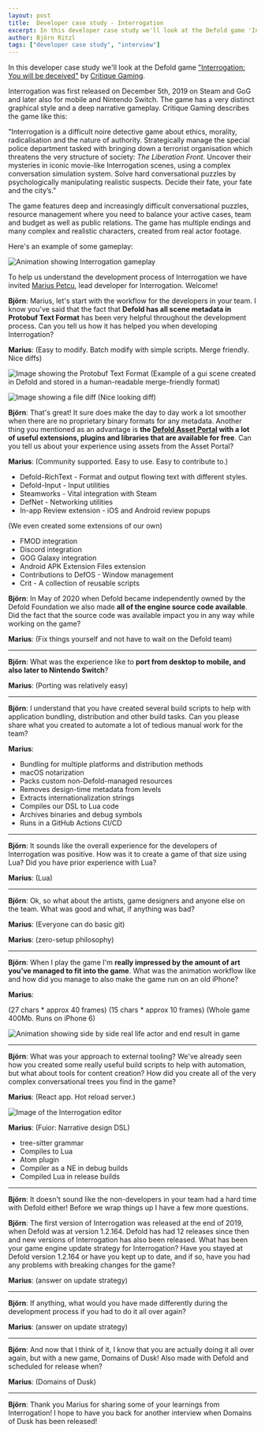 ```yaml
---
layout: post
title:  Developer case study - Interrogation
excerpt: In this developer case study we'll look at the Defold game 'Interrogation - You will be deceived.' by Critique Gaming.
author: Björn Ritzl
tags: ["developer case study", "interview"]
---
```


In this developer case study we'll look at the Defold game ["Interrogation: You will be deceived"](https://interrogation-game.com/) by [Critique Gaming](https://critique-gaming.com/).

Interrogation was first released on December 5th, 2019 on Steam and GoG and later also for mobile and Nintendo Switch. The game has a very distinct graphical style and a deep narrative gameplay. Critique Gaming describes the game like this:

"Interrogation is a difficult noire detective game about ethics, morality, radicalisation and the nature of authority. Strategically manage the special police department tasked with bringing down a terrorist organisation which threatens the very structure of society: *The Liberation Front*. Uncover their mysteries in iconic movie-like Interrogation scenes, using a complex conversation simulation system. Solve hard conversational puzzles by psychologically manipulating realistic suspects. Decide their fate, your fate and the city’s."

The game features deep and increasingly difficult conversational puzzles, resource management where you need to balance your active cases, team and budget as well as public relations. The game has multiple endings and many complex and realistic characters, created from real actor footage.

Here's an example of some gameplay:

![Animation showing Interrogation gameplay](/images/posts/developer-case-study-interrogation/1_question_asking.gif)

To help us understand the development process of Interrogation we have invited [Marius Petcu](https://defold.com/2020/09/02/Creator-spotlight-Marius/), lead developer for Interrogation. Welcome!

**Björn**: Marius, let's start with the workflow for the developers in your team. I know you've said that the fact that **Defold has all scene metadata in Protobuf Text Format** has been very helpful throughout the development process. Can you tell us how it has helped you when developing Interrogation?

**Marius**: (Easy to modify. Batch modify with simple scripts. Merge friendly. Nice diffs)

![Image showing the Protobuf Text Format](/images/posts/developer-case-study-interrogation/protobuf.png)
(Example of a gui scene created in Defold and stored in a human-readable merge-friendly format)

![Image showing a file diff](/images/posts/developer-case-study-interrogation/diff.png)
(Nice looking diff)


**Björn**: That's great! It sure does make the day to day work a lot smoother when there are no proprietary binary formats for any metadata. Another thing you mentioned as an advantage is **the [Defold Asset Portal](/assets) with a lot of useful extensions, plugins and libraries that are available for free**. Can you tell us about your experience using assets from the Asset Portal?

**Marius**: (Community supported. Easy to use. Easy to contribute to.)

* Defold-RichText - Format and output flowing text with different styles.
* Defold-Input - Input utilities
* Steamworks - Vital integration with Steam
* DefNet - Networking utilities
* In-app Review extension - iOS and Android review popups

(We even created some extensions of our own)

* FMOD integration
* Discord integration
* GOG Galaxy integration
* Android APK Extension Files extension
* Contributions to DefOS - Window management
* Crit - A collection of reusable scripts


**Björn**: In May of 2020 when Defold became independently owned by the Defold Foundation we also made **all of the engine source code available**. Did the fact that the source code was available impact you in any way while working on the game?

**Marius**: (Fix things yourself and not have to wait on the Defold team)

---

**Björn**: What was the experience like to **port from desktop to mobile, and also later to Nintendo Switch**?

**Marius**: (Porting was relatively easy)

---

**Björn**: I understand that you have created several build scripts to help with application bundling, distribution and other build tasks. Can you please share what you created to automate a lot of tedious manual work for the team?

**Marius**:

* Bundling for multiple platforms and distribution methods
* macOS notarization
* Packs custom non-Defold-managed resources
* Removes design-time metadata from levels
* Extracts internationalization strings
* Compiles our DSL to Lua code
* Archives binaries and debug symbols
* Runs in a GitHub Actions CI/CD

---

**Björn**: It sounds like the overall experience for the developers of Interrogation was positive. How was it to create a game of that size using Lua? Did you have prior experience with Lua?

**Marius**: (Lua)

---

**Björn**: Ok, so what about the artists, game designers and anyone else on the team. What was good and what, if anything was bad?

**Marius**: (Everyone can do basic git)

**Marius**: (zero-setup philosophy)

---

**Björn**: When I play the game I'm **really impressed by the amount of art you've managed to fit into the game**. What was the animation workflow like and how did you manage to also make the game run on an old iPhone?

**Marius**:

(27 chars * approx 40 frames)
(15 chars * approx 10 frames)
(Whole game 400Mb. Runs on iPhone 6)

![Animation showing side by side real life actor and end result in game](/images/posts/developer-case-study-interrogation/animations.gif)

---

**Björn**: What was your approach to external tooling? We've already seen how you created some really useful build scripts to help with automation, but what about tools for content creation? How did you create all of the very complex conversational trees you find in the game?

**Marius**: (React app. Hot reload server.)

![Image of the Interrogation editor](/images/posts/developer-case-study-interrogation/editor.png)

**Marius**: (Fuior: Narrative design DSL)

* tree-sitter grammar
* Compiles to Lua
* Atom plugin
* Compiler as a NE in debug builds
* Compiled Lua in release builds

---

**Björn**: It doesn't sound like the non-developers in your team had a hard time with Defold either! Before we wrap things up I have a few more questions.

**Björn**: The first version of Interrogation was released at the end of 2019, when Defold was at version 1.2.164. Defold has had 12 releases since then and new versions of Interrogation has also been released. What has been your game engine update strategy for Interrogation? Have you stayed at Defold version 1.2.164 or have you kept up to date, and if so, have you had any problems with breaking changes for the game?

**Marius**: (answer on update strategy)

---

**Björn**: If anything, what would you have made differently during the development process if you had to do it all over again?

**Marius**: (answer on update strategy)

---

**Björn**: And now that I think of it, I know that you are actually doing it all over again, but with a new game, Domains of Dusk! Also made with Defold and scheduled for release when?

**Marius**: (Domains of Dusk)

---

**Björn**: Thank you Marius for sharing some of your learnings from Interrogation! I hope to have you back for another interview when Domains of Dusk has been released!
